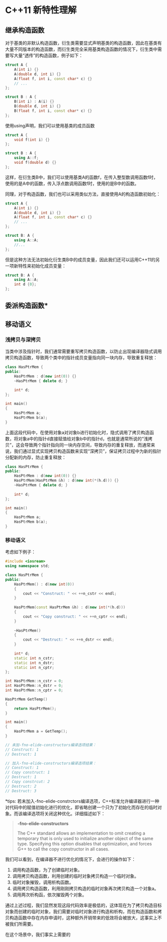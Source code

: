 # C++11 新特性理解

## 继承构造函数

对于基类的非默认构造函数，衍生类需要显式声明基类的构造函数，因此在基类有大量不同版本的构造函数，而衍生类完全采用基类构造函数的情况下，衍生类中需要写大量“透传”的构造函数，例子如下：

```cpp
struct A {
    A(int i) {}
    A(double d, int i) {}
    A(float f, int i, const char* c) {}
    // ...
};

struct B : A {
    B(int i) : A(i) {}
    B(double d, int i) {}
    B(float f, int i, const char* c) {}
};
```

使用using声明，我们可以使用基类的成员函数

```cpp
struct A {
    void f(int i) {}
};

struct B : A {
    using A::f;
    void f(double d) {}
};
```

这样，在衍生类B中，我们可以使用基类A的函数f，在传入整型数调用函数f时，使用的是A中的函数，传入浮点数调用函数f时，使用的是B中的函数。

同理，对于构造函数，我们也可以采用类似方法，直接使用A的构造函数初始化： 

```cpp
struct A {
    A(int i) {}
    A(double d, int i) {}
    A(float f, int i, const char* c) {}
    // ...
};

struct B: A {
    using A::A;
    //...
};
```

但是这种方法无法初始化衍生类B中的成员变量，因此我们还可以运用C++11的另一项新特性来初始化成员变量：

```cpp
struct B: A {
    using A::A;
    int d {0};
};
```

## 委派构造函数\*

## 移动语义

### 浅拷贝与深拷贝

当类中涉及指针时，我们通常需要重写拷贝构造函数，以防止出现编译器隐式调用拷贝构造函数，导致两个类中的指针成员变量指向同一块内存，导致重复释放：

```cpp
class HasPtrMem {
public:
    HasPtrMem : d(new int(0)) {}
    ~HasPtrMem { delete d; }
    
    int* d;
};

int main()
{
    HasPtrMem a;
    HasPtrMem b(a);
}
```

上面这段代码中，在使用对象a对对象b进行初始化时，隐式调用了拷贝构造函数，将对象a中的指针d直接赋值给对象b中的指针d，也就是通常所说的“浅拷贝”，这会导致两个指针指向同一块内存空间，导致内存的重复释放，而通常来说，我们通过显式实现拷贝构造函数来实现“深拷贝”，保证拷贝过程中为新的指针分配新的内存，防止重复释放：

```cpp
class HasPtrMem {
public:
    HasPtrMem : d(new int(0)) {}
    HasPtrMem(HasPtrMem &h) : d(new int(*(h.d))) {}
    ~HasPtrMem { delete d; }
    
    int* d;
};

int main()
{
    HasPtrMem a;
    HasPtrMem b(a);
}
```

### 移动语义

考虑如下例子：

```cpp
#include <iosream>
using namespace std;

class HasPtrMem {
public:
    HasPtrMem() : d(new int(0))
    {
        cout << "Construct: " << ++n_cstr << endl;
    }
    
    HasPtrMem(const HasPtrMem &h) : d(new int(*(h.d)))
    {
        cout << "Copy construct: " << ++n_cptr << endl;
    }
    
    ~HasPtrMem()
    {
        cout << "Destruct: " << ++n_dstr << endl;
    }
    
    int* d;
    static int n_cstr;
    static int n_dstr;
    static int n_cptr;
};

int HasPtrMem::n_cstr = 0;
int HasPtrMem::n_dstr = 0;
int HasPtrMem::n_cptr = 0;

HasPtrMem GetTemp()
{
    return HasPtrMem();
}

int main()
{
    HasPtrMem a = GetTemp();
}

// 未加-fno-elide-constructors编译选项结果：
// Construct: 1
// Destruct: 1

// 加入-fno-elide-constructors编译选项结果：
// Construct: 1
// Copy construct: 1
// Destruct: 1
// Copy constrcut: 2
// Destruct: 2
// Destruct: 3
```

\*tips: 若未加入-fno-elide-constrctors编译选项，C++标准允许编译器进行一种对代码中的赋值初始化进行的优化，即省略创建一个只为了初始化而存在的临时对象。而该编译选项将关闭这种优化。详细描述如下：

> **-fno-elide-constructors**
>
> The C++ standard allows an implementation to omit creating a temporary that is only used to initialize another object of the same type. Specifying this option disables that optimization, and forces G++ to call the copy constructor in all cases.

我们可以看到，在编译器不进行优化的情况下，会进行的操作如下：

1. 调用构造函数，为了创建临时对象。
2. 调用拷贝构造函数，利用创建的临时对象拷贝构造一个临时对象。
3. 临时对象摧毁，调用析构函数。
4. 调用拷贝构造函数，利用刚刚拷贝构造的临时对象再次拷贝构造一个对象a。
5. 调用两次析构函，依次摧毁两个对象。

通过上述过程，我们显然发现这段代码效率是极低的，这体现在为了拷贝构造目标对象而创建的临时对象，我们需要对临时对象进行构造和析构，而在构造函数和拷贝构造函数中存在内存申请时，这种额外开销带来的低效将会被放大，这事实上不被我们所需要。

在这个场景中，我们事实上需要的

